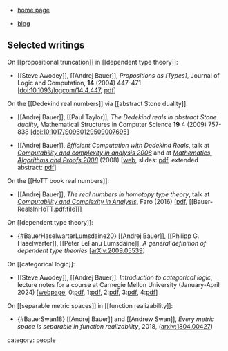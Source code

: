 
* [home page](http://andrej.com/)

* [blog](http://math.andrej.com/)

## Selected writings

On [[propositional truncation]] in [[dependent type theory]]:

* [[Steve Awodey]], [[Andrej Bauer]], *Propositions as $[$Types$]$*, Journal of Logic and Computation, **14**  (2004) 447-471 &lbrack;[doi:10.1093/logcom/14.4.447](https://doi.org/10.1093/logcom/14.4.447), [pdf](http://andrej.com/papers/brackets_letter.pdf)&rbrack;


On the [[Dedekind real numbers]] via [[abstract Stone duality]]:

* [[Andrej Bauer]], [[Paul Taylor]], *The Dedekind reals in abstract Stone duality*, Mathematical Structures in Computer Science **19** 4 (2009) 757-838 &lbrack;[doi:10.1017/S0960129509007695](https://doi.org/10.1017/S0960129509007695)&rbrack;

* [[Andrej Bauer]], *Efficient Computation with Dedekind Reals*, talk at *[Computability and complexity in analysis 2008](https://math.andrej.com/2008/08/24/efficient-computation-with-dedekind-reals/)* and at *[Mathematics, Algorithms and Proofs 2008](http://cdsagenda5.ictp.trieste.it/full_display.php?smr=0&ida=a07167)* (2008) &lbrack;[web](https://math.andrej.com/2008/08/24/efficient-computation-with-dedekind-reals/), slides: [pdf](https://math.andrej.com/wp-content/uploads/2008/08/slides-map2008.pdf), extended abstract: [pdf](https://math.andrej.com/wp-content/uploads/2008/08/abstract-cca2008.pdf)&rbrack;


On the [[HoTT book real numbers]]:

* [[Andrej Bauer]], *The real numbers in homotopy type theory*, talk at *[Computability and Complexity in Analysis](http://cca-net.de/cca2016/)*, Faro (2016) &lbrack;[pdf](https://math.andrej.com/wp-content/uploads/2016/06/hott-reals-cca2016.pdf), [[Bauer-RealsInHoTT.pdf:file]]&rbrack;


On [[dependent type theory]]:

* {#BauerHaselwarterLumsdaine20} [[Andrej Bauer]], [[Philipp G. Haselwarter]], [[Peter LeFanu Lumsdaine]], *A general definition of dependent type theories* &lbrack;[arXiv:2009.05539](https://arxiv.org/abs/2009.05539)&rbrack;

On [[categorical logic]]:

* [[Steve Awodey]], [[Andrej Bauer]]: *Introduction to categorical logic*, lecture notes for a course at Carnegie Mellon University (January-April 2024) &lbrack;[webpage](https://awodey.github.io/catlog/notes/), 0:[pdf](https://awodey.github.io/catlog/notes/catlog0.pdf), 1:[pdf](https://awodey.github.io/catlog/notes/catlog1.pdf), 2:[pdf](https://awodey.github.io/catlog/notes/catlog2.pdf), 3:[pdf](https://awodey.github.io/catlog/notes/catlog3.pdf), 4:[pdf](https://awodey.github.io/catlog/notes/catlog4.pdf)&rbrack;

On [[separable metric spaces]] in [[function realizability]]:

* {#BauerSwan18} [[Andrej Bauer]] and [[Andrew Swan]], *Every metric space is separable in function realizability*, 2018, ([arxiv:1804.00427](https://arxiv.org/abs/1804.00427))

category: people